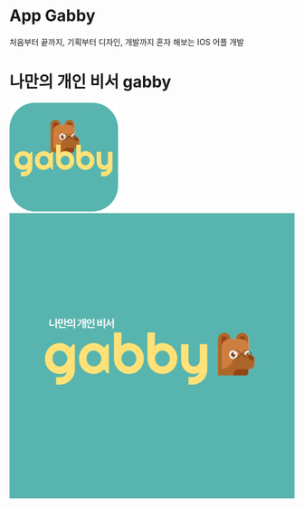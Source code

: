 # App Gabby 

처음부터 끝까지, 기획부터 디자인, 개발까지 혼자 해보는 IOS 어플 개발

# 나만의 개인 비서 gabby
![](./gabby/assets/icon.png)
![](./gabby/assets/splash.png)